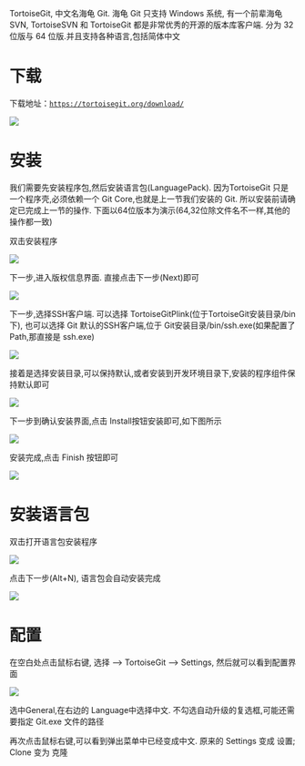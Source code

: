 TortoiseGit, 中文名海龟 Git. 海龟 Git 只支持 Windows 系统, 有一个前辈海龟 SVN, TortoiseSVN 和 TortoiseGit 都是非常优秀的开源的版本库客户端. 分为 32 位版与 64 位版.并且支持各种语言,包括简体中文

# 下载
下载地址：[`https://tortoisegit.org/download/`](https://tortoisegit.org/download/)

![](http://39.100.255.39/gitlab/10.png)

# 安装
我们需要先安装程序包,然后安装语言包(LanguagePack). 因为TortoiseGit 只是一个程序壳,必须依赖一个 Git Core,也就是上一节我们安装的 Git. 所以安装前请确定已完成上一节的操作. 下面以64位版本为演示(64,32位除文件名不一样,其他的操作都一致)

双击安装程序

![](http://39.100.255.39/gitlab/11.png)

下一步,进入版权信息界面. 直接点击下一步(Next)即可

![](http://39.100.255.39/gitlab/12.png)

下一步,选择SSH客户端. 可以选择 TortoiseGitPlink(位于TortoiseGit安装目录/bin 下), 也可以选择 Git 默认的SSH客户端,位于 Git安装目录/bin/ssh.exe(如果配置了 Path,那直接是 ssh.exe)

![](http://39.100.255.39/gitlab/13.png)

接着是选择安装目录,可以保持默认,或者安装到开发环境目录下,安装的程序组件保持默认即可

![](http://39.100.255.39/gitlab/14.png)

下一步到确认安装界面,点击 Install按钮安装即可,如下图所示

![](http://39.100.255.39/gitlab/15.png)

安装完成,点击 Finish 按钮即可

![](http://39.100.255.39/gitlab/16.png)

# 安装语言包
双击打开语言包安装程序

![](http://39.100.255.39/gitlab/17.png)

点击下一步(Alt+N), 语言包会自动安装完成

![](http://39.100.255.39/gitlab/18.png)

# 配置
在空白处点击鼠标右键, 选择 --> TortoiseGit --> Settings, 然后就可以看到配置界面

![](http://39.100.255.39/gitlab/19.png)

选中General,在右边的 Language中选择中文. 不勾选自动升级的复选框,可能还需要指定 Git.exe 文件的路径

再次点击鼠标右键,可以看到弹出菜单中已经变成中文. 原来的 Settings 变成 设置; Clone 变为 克隆